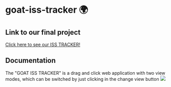 # goat-iss-tracker :earth_africa:
## Link to our final project
[Click here to see our ISS TRACKER!](https://docs.gofionet.es/nasachallenge/)
## Documentation
The "GOAT ISS TRACKER" is a drag and click web application with two view modes, which can be switched by just clicking in the change view button <image src
= "https://user-images.githubusercontent.com/74357760/193447072-b0cc676f-eba7-4d5a-990f-f48bdf404cd2.png">

